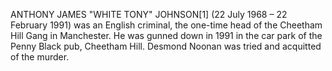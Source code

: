 ANTHONY JAMES "WHITE TONY" JOHNSON[1] (22 July 1968 – 22 February 1991) was an English criminal, the one-time head of the Cheetham Hill Gang in Manchester. He was gunned down in 1991 in the car park of the Penny Black pub, Cheetham Hill. Desmond Noonan was tried and acquitted of the murder.
